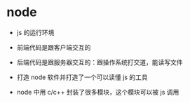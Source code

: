 # node
- js 的运行环境

- 前端代码是跟客户端交互的

- 后端代码是跟服务器交互的：跟操作系统打交道，能读写文件

- 打造 node 软件并打造了一个可以读懂 js 的工具
- node 中用 c/c++ 封装了很多模块，这个模块可以被 js 调用